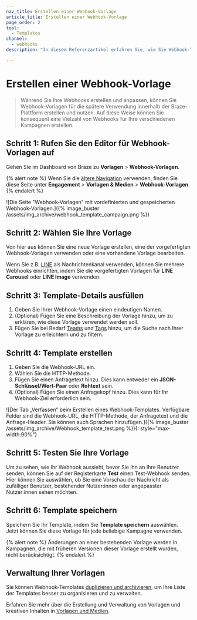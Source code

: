 ```yaml
---
nav_title: Erstellen einer Webhook-Vorlage
article_title: Erstellen einer Webhook-Vorlage
page_order: 2
tool:
  - Templates
channel:
  - webhooks
description: "In diesem Referenzartikel erfahren Sie, wie Sie Webhook-Templates für die spätere Verwendung in der Braze-Plattform erstellen und anpassen können."

---
```


# Erstellen einer Webhook-Vorlage

> Während Sie Ihre Webhooks erstellen und anpassen, können Sie Webhook-Vorlagen für die spätere Verwendung innerhalb der Braze-Plattform erstellen und nutzen. Auf diese Weise können Sie konsequent eine Vielzahl von Webhooks für Ihre verschiedenen Kampagnen erstellen.

## Schritt 1: Rufen Sie den Editor für Webhook-Vorlagen auf

Gehen Sie im Dashboard von Braze zu **Vorlagen** > **Webhook-Vorlagen**.

{% alert note %}
Wenn Sie die [ältere Navigation]({{site.baseurl}}/navigation) verwenden, finden Sie diese Seite unter **Engagement** > **Vorlagen & Medien** > **Webhook-Vorlagen**.
{% endalert %}

![Die Seite "Webhook-Vorlagen" mit vordefinierten und gespeicherten Webhook-Vorlagen.]({% image_buster /assets/img_archive/webhook_template_campaign.png %})

## Schritt 2: Wählen Sie Ihre Vorlage

Von hier aus können Sie eine neue Vorlage erstellen, eine der vorgefertigten Webhook-Vorlagen verwenden oder eine vorhandene Vorlage bearbeiten.

Wenn Sie z.B. [LINE]({{site.baseurl}}/user_guide/message_building_by_channel/line) als Nachrichtenkanal verwenden, können Sie mehrere Webhooks einrichten, indem Sie die vorgefertigten Vorlagen für **LINE Carousel** oder **LINE Image** verwenden.

## Schritt 3: Template-Details ausfüllen

1. Geben Sie Ihrer Webhook-Vorlage einen eindeutigen Namen.
2. (Optional) Fügen Sie eine Beschreibung der Vorlage hinzu, um zu erklären, wie diese Vorlage verwendet werden soll.
3. Fügen Sie bei Bedarf [Teams]({{site.baseurl}}/user_guide/administrative/manage_your_braze_users/teams/) und [Tags]({{site.baseurl}}/user_guide/administrative/app_settings/manage_app_group/tags/) hinzu, um die Suche nach Ihrer Vorlage zu erleichtern und zu filtern.

## Schritt 4: Template erstellen

1. Geben Sie die Webhook-URL ein.
2. Wählen Sie die HTTP-Methode.
3. Fügen Sie einen Anfragetext hinzu. Dies kann entweder ein **JSON-Schlüssel/Wert-Paar** oder **Rohtext** sein.
4. (Optional) Fügen Sie einen Anfragekopf hinzu. Dies kann für Ihr Webhook-Ziel erforderlich sein.

![Der Tab „Verfassen“ beim Erstellen eines Webhook-Templates. Verfügbare Felder sind die Webhook-URL, die HTTP-Methode, der Anfragetext und die Anfrage-Header. Sie können auch Sprachen hinzufügen.]({% image_buster /assets/img_archive/Webhook_template_test.png %}){: style="max-width:90%"}

## Schritt 5: Testen Sie Ihre Vorlage

Um zu sehen, wie Ihr Webhook aussieht, bevor Sie ihn an Ihre Benutzer senden, können Sie auf der Registerkarte **Test** einen Test-Webhook senden. Hier können Sie auswählen, ob Sie eine Vorschau der Nachricht als zufälliger Benutzer, bestehender Nutzer:innen oder angepasster Nutzer:innen sehen möchten.

## Schritt 6: Template speichern

Speichern Sie Ihr Template, indem Sie **Template speichern** auswählen. Jetzt können Sie diese Vorlage für jede beliebige Kampagne verwenden.

{% alert note %}
Änderungen an einer bestehenden Vorlage werden in Kampagnen, die mit früheren Versionen dieser Vorlage erstellt wurden, nicht berücksichtigt.
{% endalert %}

## Verwaltung Ihrer Vorlagen

Sie können Webhook-Templates [duplizieren und archivieren]({{site.baseurl}}/user_guide/engagement_tools/templates_and_media/managing_templates/), um Ihre Liste der Templates besser zu organisieren und zu verwalten.

Erfahren Sie mehr über die Erstellung und Verwaltung von Vorlagen und kreativen Inhalten in [Vorlagen und Medien]({{site.baseurl}}/user_guide/engagement_tools/templates_and_media/).

